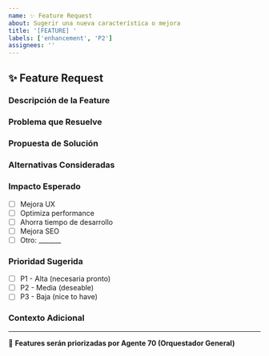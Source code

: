 ```yaml
---
name: ✨ Feature Request
about: Sugerir una nueva característica o mejora
title: '[FEATURE] '
labels: ['enhancement', 'P2']
assignees: ''
---
```


## ✨ Feature Request

### Descripción de la Feature

<!-- Describe la característica que te gustaría ver -->

### Problema que Resuelve

<!-- ¿Qué problema actual resuelve esta feature? -->

### Propuesta de Solución

<!-- ¿Cómo imaginas que funcione? -->

### Alternativas Consideradas

<!-- ¿Consideraste otras soluciones? -->

### Impacto Esperado

<!-- ¿Qué beneficios traería? -->
- [ ] Mejora UX
- [ ] Optimiza performance
- [ ] Ahorra tiempo de desarrollo
- [ ] Mejora SEO
- [ ] Otro: _______

### Prioridad Sugerida

- [ ] P1 - Alta (necesaria pronto)
- [ ] P2 - Media (deseable)
- [ ] P3 - Baja (nice to have)

### Contexto Adicional

<!-- Mockups, referencias, ejemplos -->

---

🤖 **Features serán priorizadas por Agente 70 (Orquestador General)**
